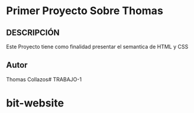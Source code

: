 # Primer Proyecto Sobre Thomas
## DESCRIPCIÓN
Este Proyecto tiene como finalidad presentar el semantica de HTML y CSS 
## Autor
Thomas Collazos# TRABAJO-1
# bit-website
